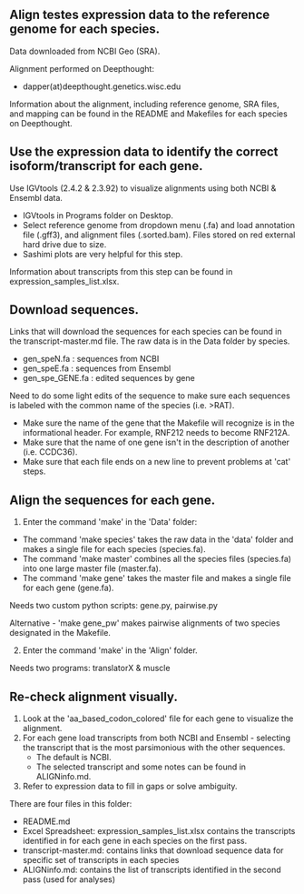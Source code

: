 ## Align testes expression data to the reference genome for each species.

Data downloaded from NCBI Geo (SRA).

Alignment performed on Deepthought:
- dapper(at)deepthought.genetics.wisc.edu

Information about the alignment, including reference genome, SRA files, and mapping can be found in the README and Makefiles for each species on Deepthought.

## Use the expression data to identify the correct isoform/transcript for each gene.

Use IGVtools (2.4.2 & 2.3.92) to visualize alignments using both NCBI & Ensembl data.

- IGVtools in Programs folder on Desktop.
- Select reference genome from dropdown menu (.fa) and load annotation file (.gff3), and alignment files (.sorted.bam).  Files stored on red external hard drive due to size.
- Sashimi plots are very helpful for this step.

Information about transcripts from this step can be found in expression_samples_list.xlsx.

## Download sequences. 

Links that will download the sequences for each species can be found in the transcript-master.md file.  The raw data is in the Data folder by species.
- gen_speN.fa : sequences from NCBI
- gen_speE.fa : sequences from Ensembl
- gen_spe_GENE.fa : edited sequences by gene

Need to do some light edits of the sequence to make sure each sequences is labeled with the common name of the species (i.e. >RAT).  
- Make sure the name of the gene that the Makefile will recognize is in the informational header.  For example, RNF212 needs to become RNF212A.  
- Make sure that the name of one gene isn't in the description of another (i.e. CCDC36).
- Make sure that each file ends on a new line to prevent problems at 'cat' steps.

## Align the sequences for each gene.

1. Enter the command 'make' in the 'Data' folder:

- The command 'make species' takes the raw data in the 'data' folder and makes a single file for each species (species.fa).
- The command 'make master' combines all the species files (species.fa) into one large master file (master.fa).
- The command 'make gene' takes the master file and makes a single file for each gene (gene.fa).

Needs two custom python scripts: gene.py, pairwise.py

Alternative - 'make gene_pw' makes pairwise alignments of two species designated in the Makefile.

2. Enter the command 'make' in the 'Align' folder.

Needs two programs: translatorX & muscle

## Re-check alignment visually.

1. Look at the 'aa_based_codon_colored' file for each gene to visualize the alignment.
2. For each gene load transcripts from both NCBI and Ensembl - selecting the transcript that is the most parsimonious with the other sequences.
    - The default is NCBI.
    - The selected transcript and some notes can be found in ALIGNinfo.md.
3. Refer to expression data to fill in gaps or solve ambiguity.

There are four files in this folder:
- README.md
- Excel Spreadsheet: expression_samples_list.xlsx contains the transcripts identified in for each gene in each species on the first pass.
- transcript-master.md: contains links that download sequence data for specific set of transcripts in each species 
- ALIGNinfo.md: contains the list of transcripts identified in the second pass (used for analyses)

